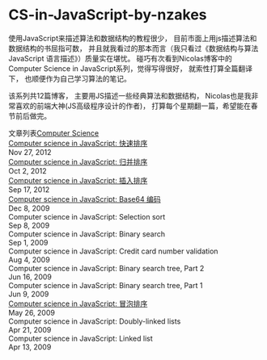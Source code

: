 # CS-in-JavaScript-by-nzakes

使用JavaScript来描述算法和数据结构的教程很少， 目前市面上用js描述算法和数据结构的书屈指可数，
并且就我看过的那本而言（我只看过《数据结构与算法 JavaScript 语言描述》）质量实在堪忧。
碰巧有次看到Nicolas博客中的Computer Science in JavaScript系列，觉得写得很好， 
就索性打算全篇翻译下， 
也顺便作为自己学习算法的笔记。

该系列共12篇博客，
主要用JS描述一些经典算法和数据结构， Nicolas也是我非常喜欢的前端大神(JS高级程序设计的作者)，
打算每个星期翻一篇，希望能在春节前后做完。


文章列表[Computer Science](https://www.nczonline.net/blog/tag/computer-science/) <br/>
[Computer science in JavaScript: 快速排序](https://github.com/HelloLeeChan/CS-in-JavaScript-by-nzakes/blob/master/%E5%BF%AB%E9%80%9F%E6%8E%92%E5%BA%8F.md)<br/>
Nov 27, 2012<br/>
[Computer science in JavaScript: 归并排序](https://github.com/HelloLeeChan/CS-in-JavaScript-by-nzakes/blob/master/%E5%BD%92%E5%B9%B6%E6%8E%92%E5%BA%8F.md)<br/>
Oct 2, 2012<br/>
 [Computer science in JavaScript: 插入排序](https://github.com/HelloLeeChan/CS-in-JavaScript-by-nzakes/blob/master/%E6%8F%92%E5%85%A5%E6%8E%92%E5%BA%8F.md)<br/>
Sep 17, 2012<br/>
[Computer science in JavaScript: Base64 编码](https://github.com/HelloLeeChan/CS-in-JavaScript-by-nzakes/blob/master/base64%E7%BC%96%E7%A0%81.md)<br/>
Dec 8, 2009<br/>
Computer science in JavaScript: Selection sort<br/>
Sep 8, 2009<br/>
Computer science in JavaScript: Binary search<br/>
Sep 1, 2009<br/>
Computer science in JavaScript: Credit card number validation<br/>
Aug 4, 2009<br/>
Computer science in JavaScript: Binary search tree, Part 2<br/>
Jun 16, 2009<br/>
Computer science in JavaScript: Binary search tree, Part 1<br/>
Jun 9, 2009<br/>
[Computer science in JavaScript: 冒泡排序](https://github.com/HelloLeeChan/CS-in-JavaScript-by-nzakes/blob/master/%E5%86%92%E6%B3%A1%E6%8E%92%E5%BA%8F.md)<br/>
May 26, 2009<br/>
Computer science in JavaScript: Doubly-linked lists<br/>
Apr 21, 2009<br/>
Computer science in JavaScript: Linked list<br/>
Apr 13, 2009<br/>


